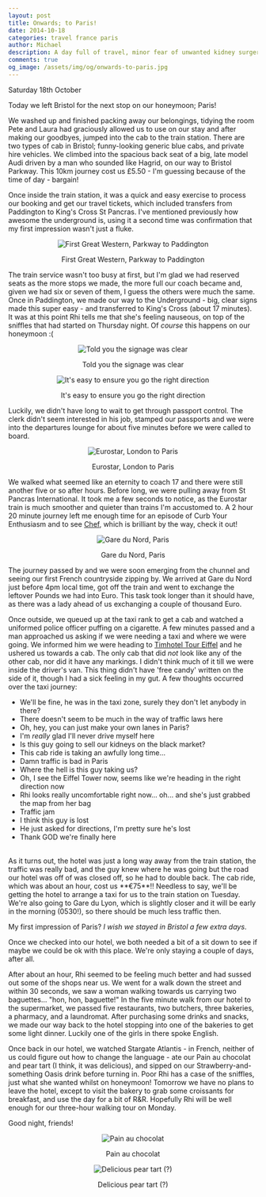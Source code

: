 ```yaml
---
layout: post
title: Onwards; to Paris!
date: 2014-10-18
categories: travel france paris
author: Michael
description: A day full of travel, minor fear of unwanted kidney surgery, and confirmation that baguettes are a big deal (in Paris)
comments: true
og_image: /assets/img/og/onwards-to-paris.jpg
---
```

Saturday 18th October

Today we left Bristol for the next stop on our honeymoon; Paris!

We washed up and finished packing away our belongings, tidying the room Pete and Laura had graciously allowed us to use on our stay and after making our goodbyes, jumped into the cab to the train station. There are two types of cab in Bristol; funny-looking generic blue cabs, and private hire vehicles. We climbed into the spacious back seat of a big, late model Audi driven by a man who sounded like Hagrid, on our way to Bristol Parkway. This 10km journey cost us £5.50 - I'm guessing because of the time of day - bargain!

Once inside the train station, it was a quick and easy exercise to process our booking and get our travel tickets, which included transfers from Paddington to King's Cross St Pancras. I've mentioned previously how awesome the underground is, using it a second time was confirmation that my first impression wasn't just a fluke.

<div style="margin-bottom: 10px; text-align: center;">
    <img src="/assets/img/blog/bristol_to_london.jpg" alt="First Great Western, Parkway to Paddington" />
    <p>First Great Western, Parkway to Paddington</p>
</div>

The train service wasn't too busy at first, but I'm glad we had reserved seats as the more stops we made, the more full our coach became and, given we had six or seven of them, I guess the others were much the same. Once in Paddington, we made our way to the Underground - big, clear signs made this super easy - and transferred to King's Cross (about 17 minutes). It was at this point Rhi tells me that she's feeling nauseous, on top of the sniffles that had started on Thursday night. Of *course* this happens on our honeymoon :(

<div style="margin-bottom: 10px; text-align: center;">
    <img src="/assets/img/blog/paddington_kings_cross_transfer.jpg" alt="Told you the signage was clear" />
    <p>Told you the signage was clear</p>
</div>

<div style="margin-bottom: 10px; text-align: center;">
    <img src="/assets/img/blog/circle_line.jpg" alt="It's easy to ensure you go the right direction" />
    <p>It's easy to ensure you go the right direction</p>
</div>

Luckily, we didn't have long to wait to get through passport control. The clerk didn't seem interested in his job, stamped our passports and we were into the departures lounge for about five minutes before we were called to board.

<div style="margin-bottom: 10px; text-align: center;">
    <img src="/assets/img/blog/london_to_paris.jpg" alt="Eurostar, London to Paris" />
    <p>Eurostar, London to Paris</p>
</div>

We walked what seemed like an eternity to coach 17 and there were still another five or so after hours. Before long, we were pulling away from St Pancras International. It took me a few seconds to notice, as the Eurostar train is much smoother and quieter than trains I'm accustomed to. A 2 hour 20 minute journey left me enough time for an episode of Curb Your Enthusiasm and to see [Chef](http://www.imdb.com/title/tt2883512/), which is brilliant by the way, check it out!

<div style="margin-bottom: 10px; text-align: center;">
    <img src="/assets/img/blog/gare_du_nord.jpg" alt="Gare du Nord, Paris" />
    <p>Gare du Nord, Paris</p>
</div>

The journey passed by and we were soon emerging from the chunnel and seeing our first French countryside zipping by. We arrived at Gare du Nord just before 4pm local time, got off the train and went to exchange the leftover Pounds we had into Euro. This task took longer than it should have, as there was a lady ahead of us exchanging a couple of thousand Euro.

Once outside, we queued up at the taxi rank to get a cab and watched a uniformed police officer puffing on a cigarette. A few minutes passed and a man approached us asking if we were needing a taxi and where we were going. We informed him we were heading to [Timhotel Tour Eiffel](http://www.timhotel.com/en/our-hotels-details/1-Timhotel-Tour-Eiffel-3.htm#tab-presentation) and he ushered us towards a cab. The only cab that did *not* look like any of the other cab, nor did it have any markings. I didn't think much of it till we were inside the driver's van. This thing didn't have 'free candy' written on the side of it, though I had a sick feeling in my gut. A few thoughts occurred over the taxi journey:

* We'll be fine, he was in the taxi zone, surely they don't let anybody in there?
* There doesn't seem to be much in the way of traffic laws here
* Oh, hey, you can just make your own lanes in Paris?
* I'm *really* glad I'll never drive myself here
* Is this guy going to sell our kidneys on the black market?
* This cab ride is taking an awfully long time...
* Damn traffic is bad in Paris
* Where the hell is this guy taking us?
* Oh, I see the Eiffel Tower now, seems like we're heading in the right direction now
* Rhi looks really uncomfortable right now... oh... and she's just grabbed the map from her bag
* Traffic jam
* I think this guy is lost
* He just asked for directions, I'm pretty sure he's lost
* Thank GOD we're finally here

<br />
As it turns out, the hotel was just a long way away from the train station, the traffic was really bad, and the guy knew where he was going but the road our hotel was off of was closed off, so he had to double back. The cab ride, which was about an hour, cost us **€75**!! Needless to say, we'll be getting the hotel to arrange a taxi for us to the train station on Tuesday. We're also going to Gare du Lyon, which is slightly closer and it will be early in the morning (0530!), so there should be much less traffic then.

My first impression of Paris? *I wish we stayed in Bristol a few extra days*.

Once we checked into our hotel, we both needed a bit of a sit down to see if maybe we could be ok with this place. We're only staying a couple of days, after all.

After about an hour, Rhi seemed to be feeling much better and had sussed out some of the shops near us. We went for a walk down the street and within 30 seconds, we saw a woman walking towards us carrying two baguettes... "hon, hon, baguette!" In the five minute walk from our hotel to the supermarket, we passed five restaurants, two butchers, three bakeries, a pharmacy, and a laundromat. After purchasing some drinks and snacks, we made our way back to the hotel stopping into one of the bakeries to get some light dinner. Luckily one of the girls in there spoke English.

Once back in our hotel, we watched Stargate Atlantis - in French, neither of us could figure out how to change the language - ate our Pain au chocolat and pear tart (I think, it was delicious), and sipped on our Strawberry-and-something Oasis drink before turning in. Poor Rhi has a case of the sniffles, just what she wanted whilst on honeymoon! Tomorrow we have no plans to leave the hotel, except to visit the bakery to grab some croissants for breakfast, and use the day for a bit of R&R. Hopefully Rhi will be well enough for our three-hour walking tour on Monday.

Good night, friends!

<div style="margin-bottom: 10px; text-align: center;">
    <img src="/assets/img/blog/pain_au_chocolat.jpg" alt="Pain au chocolat" />
    <p>Pain au chocolat</p>
</div>

<div style="margin-bottom: 10px; text-align: center;">
    <img src="/assets/img/blog/pear_tart.jpg" alt="Delicious pear tart (?)" />
    <p>Delicious pear tart (?)</p>
</div>